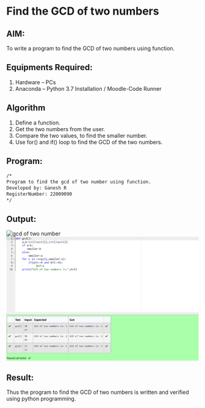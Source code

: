 # Find the GCD of two numbers

## AIM:
To write a program to find the GCD of two numbers using function.

## Equipments Required:
1. Hardware – PCs
2. Anaconda – Python 3.7 Installation / Moodle-Code Runner

## Algorithm
1. Define a function.
2. Get the two numbers from the user.
3. Compare the two values, to find the smaller number.
4. Use for() and if() loop to find the GCD of the two numbers.

## Program:
```
/*
Program to find the gcd of two number using function.
Developed by: Ganesh R
RegisterNumber: 22009090
*/
```

## Output:
![gcd of two number](gcd.png)
![output](./GCD%20of%20two%20values.png)

## Result:
Thus the program to find the GCD of two numbers is written and verified using python programming.
